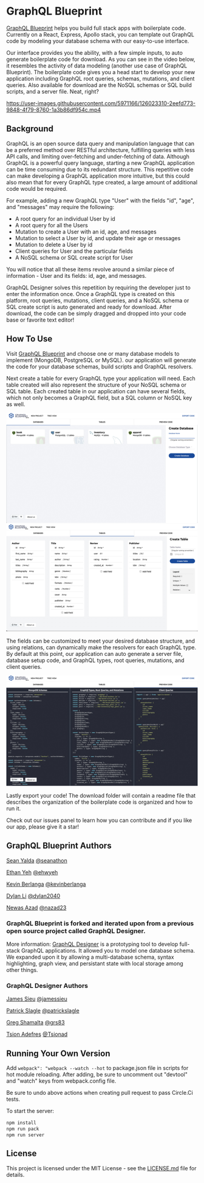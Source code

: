 # GraphQL Blueprint

[GraphQL Blueprint](http://graphqlblueprint.xyz) helps you build full stack apps with boilerplate code. Currently on a React, Express, Apollo stack, you can template out GraphQL code by modeling your database schema with our easy-to-use interface.

Our interface provides you the ability, with a few simple inputs, to auto generate boilerplate code for download. As you can see in the video below, it resembles the activity of data modeling (another use case of GraphQL Blueprint). The boilerplate code gives you a head start to develop your new application including GraphQL root queries, schemas, mutations, and client queries. Also available for download are the NoSQL schemas or SQL build scripts, and a server file. Neat, right?


https://user-images.githubusercontent.com/5971166/126023310-2eefd773-9848-4f79-8760-1a3b86df954c.mp4


## Background

GraphQL is an open source data query and manipulation language that can be a preferred method over RESTful architecture, fulfilling queries with less API calls, and limiting over-fetching and under-fetching of data. Although GraphQL is a powerful query language, starting a new GraphQL application can be time consuming due to its redundant structure. This repetitive code can make developing a GraphQL application more intuitive, but this could also mean that for every GraphQL type created, a large amount of additional code would be required.

For example, adding a new GraphQL type "User" with the fields "id", "age", and "messages" may require the following:
- A root query for an individual User by id
- A root query for all the Users
- Mutation to create a User with an id, age, and messages
- Mutation to select a User by id, and update their age or messages
- Mutation to delete a User by id
- Client queries for User and the particular fields
- A NoSQL schema or SQL create script for User

You will notice that all these items revolve around a similar piece of information - User and its fields: id, age, and messages.

GraphQL Designer solves this repetition by requiring the developer just to enter the information once. Once a GraphQL type is created on this platform, root queries, mutations, client queries, and a NoSQL schema or SQL create script is auto generated and ready for download. After download, the code can be simply dragged and dropped into your code base or favorite text editor!

## How To Use

Visit [GraphQL Blueprint](http://graphqlblurprint.xyz/) and choose one or many database models to implement (MongoDB, PostgreSQL or MySQL). our application will generate the code for your database schemas, build scripts and GraphQL resolvers.

Next create a table for every GraphQL type your application will need. Each table created will also represent the structure of your NoSQL schema or SQL table. Each created table in our application can have several fields, which not only becomes a GraphQL field, but a SQL column or NoSQL key as well. 

![](Screenshots/Screenshot-SchemaUpdated.png)
![](Screenshots/Screenshot-TableSchemaUpdated.png)

The fields can be customized to meet your desired database structure, and using relations, can dynamically make the resolvers for each GraphQL type. By default at this point, our application can auto generate a server file, database setup code, and GraphQL types, root queries, mutations, and client queries.

![](Screenshots/Screenshot-CodeUpdated.png)

Lastly export your code! The download folder will contain a readme file that describes the organization of the boilerplate code is organized and how to run it.

Check out our issues panel to learn how you can contribute and if you like our app, please give it a star!

## GraphQL Blueprint Authors

[Sean Yalda](https://www.linkedin.com/in/sean-yalda/)
[@seanathon](https://github.com/Seanathon)

[Ethan Yeh](https://www.linkedin.com/in/ethan-yeh-171391172/)
[@ehwyeh](https://github.com/ehwyeh)

[Kevin Berlanga](https://www.linkedin.com/in/kevinberlanga/)
[@kevinberlanga](https://github.com/kevinberlanga)

[Dylan Li](https://www.linkedin.com/in/dli107/) 
[@dylan2040](https://github.com/dylan2040)

[Newas Azad](https://wwwlinkedin.com/in/newas-azad-0b0152134/) [@nazad23](https://github.com/nazad23)


### GraphQL Blueprint is forked and iterated upon from a previous open source project called GraphQL Designer. 
More information: [GraphQL Designer](http://graphqldesigner.com/) is a prototyping tool to develop full-stack GraphQL applications. It allowed you to model one database schema. We expanded upon it by allowing a multi-database schema, syntax highlighting, graph view, and persistant state with local storage among other things.

### GraphQL Designer Authors

[James Sieu](https://www.linkedin.com/in/james-sieu/) [@jamessieu](https://github.com/jamessieu)

[Patrick Slagle](https://www.linkedin.com/in/patrickslagle/) [@patrickslagle](https://github.com/patrickslagle)

[Greg Shamalta](https://www.linkedin.com/in/gregory-shamalta/) [@grs83](https://github.com/grs83)

[Tsion Adefres](https://www.linkedin.com/in/tadefres/) [@Tsionad](https://github.com/Tsionad)

## Running Your Own Version

Add `webpack": "webpack --watch --hot` to package.json file in scripts for hot module reloading. After adding, be sure to uncomment out "devtool" and "watch" keys from webpack.config file. 

Be sure to undo above actions when creating pull request to pass Circle.Ci tests.

To start the server:
```
npm install
npm run pack
npm run server
```

## License

This project is licensed under the MIT License - see the [LICENSE.md](https://github.com/GraphQL-Designer/graphqldesigner.com/blob/master/LICENSE.md) file for details.
